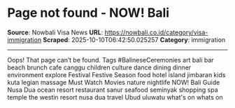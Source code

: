 # Page not found - NOW! Bali

**Source**: Nowbali Visa News
**URL**: https://nowbali.co.id/category/visa-immigration
**Scraped**: 2025-10-10T06:42:50.025257
**Category**: immigration

---

Oops! That page can’t be found.
Tags
#BalineseCeremonies art bali bar beach brunch cafe canggu children culture dance dining dinner environment explore Festival Festive Season food hotel island jimbaran kids kuta legian massage Must Watch Movies nature nightlife NOW! Bali Guide Nusa Dua ocean resort restaurant sanur seafood seminyak shopping spa temple the westin resort nusa dua travel Ubud uluwatu what's on whats on
